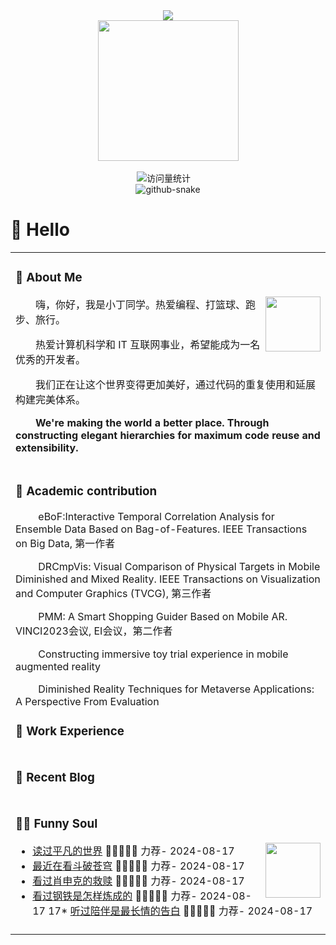 <div align="center">

  <!-- dynamic typing effect 动态打字效果 -->
  <div>
    <a href="https://blog.sunguoqi.com/">
      <img src="https://readme-typing-svg.demolab.com?font=Fira+Code&pause=1000&width=435&lines=console.log(%22Hello%2C%20World%22);小丁同学祝您今天愉快!&center=true&size=27" />
    </a>
  </div>

  <!-- knock code pictures 敲代码的图片 -->
  <picture>
    <source media="(prefers-color-scheme: dark)" srcset="https://cdn.jsdelivr.net/gh/sun0225SUN/sun0225SUN/assets/images/coding.gif" />
    <source media="(prefers-color-scheme: light)" srcset="https://cdn.jsdelivr.net/gh/sun0225SUN/sun0225SUN/assets/images/developer.svg" height="225px" />
    <img src="https://cdn.jsdelivr.net/gh/sun0225SUN/sun0225SUN/assets/images/coding.gif" />
  </picture>

  <!-- for beauty 留个空行好看点 -->
  <div>&nbsp;</div>

  <!-- profile logo 个人资料徽标 -->
  <div>
<!--     <a href="https://twitter.com/sun0225SUN/"><img src="https://img.shields.io/badge/Twitter-推特-blue" /></a>&emsp; -->
<!--     <a href="https://www.youtube.com/@sun0225SUN"><img src="https://img.shields.io/badge/YouTube-油管-c32136" /></a>&emsp; -->
<!--     <a href="https://sunguoqi.com/"><img src="https://img.shields.io/badge/Website-博客-8c36db" /></a>&emsp; -->
<!--     <a href="https://mp.sunguoqi.com"><img src="https://img.shields.io/badge/WeChat-微信-07c160" /></a>&emsp; -->
<!--     <a href="https://space.bilibili.com/448488855/"><img src="https://img.shields.io/badge/Bilibili-B站-ff69b4" /></a>&emsp; -->
    <!-- visitor -->
    <img src="https://komarev.com/ghpvc/?username=DiangF&label=Views&color=orange&style=flat" alt="访问量统计" />&emsp;
  </div>

  <!-- Snake Code Contribution Map 贪吃蛇代码贡献图 -->
  <picture>
    <source media="(prefers-color-scheme: dark)" srcset="https://cdn.jsdelivr.net/gh/DiangF/DiangF/profile-snake-contrib/github-contribution-grid-snake-dark.svg" />
    <source media="(prefers-color-scheme: light)" srcset="https://cdn.jsdelivr.net/gh/DiangF/DiangF/profile-snake-contrib/github-contribution-grid-snake.svg" />
    <img alt="github-snake" src="https://cdn.jsdelivr.net/gh/DiangF/DiangF/profile-snake-contrib/github-contribution-grid-snake-dark.svg" />
  </picture>

</div>

#  🙋 Hello

<table>
  
<tr><td>

### 🤺 About Me

<img align="right" width="88" src="https://cdn.jsdelivr.net/gh/sun0225SUN/sun0225SUN/assets/images/jobs.png" />

<p>&emsp;&emsp;嗨，你好，我是小丁同学。热爱编程、打篮球、跑步、旅行。</p>
<p>&emsp;&emsp;热爱计算机科学和 IT 互联网事业，希望能成为一名优秀的开发者。</p>
<p>&emsp;&emsp;我们正在让这个世界变得更加美好，通过代码的重复使用和延展构建完美体系。</p>
<p>&emsp;&emsp;<strong>We're making the world a better place. Through constructing elegant hierarchies for maximum code reuse and extensibility.</strong></p>

</td></tr>

<tr><td>


### 📖 Academic contribution
<p>&emsp;&emsp; eBoF:Interactive Temporal Correlation Analysis for Ensemble Data Based on Bag-of-Features. IEEE Transactions on Big Data, 第一作者 </p>
<p>&emsp;&emsp; DRCmpVis: Visual Comparison of Physical Targets in Mobile Diminished and Mixed Reality. IEEE Transactions on Visualization and Computer Graphics (TVCG), 第三作者 </p>
<p>&emsp;&emsp; PMM: A Smart Shopping Guider Based on Mobile AR. VINCI2023会议, EI会议，第二作者 </p>
<p>&emsp;&emsp; Constructing immersive toy trial experience in mobile augmented reality </p>
<p>&emsp;&emsp; Diminished Reality Techniques for Metaverse Applications: A Perspective From Evaluation </p>

### 🏢 Work Experience


</td></tr>

<tr><td>

### 📃 Recent Blog



</td></tr>

<tr><td>



### 🤾‍♂️ Funny Soul

<img align="right" width="88" src="https://cdn.jsdelivr.net/gh/sun0225SUN/sun0225SUN/assets/images/artist.png" />

<!-- START_SECTION:douban -->
* <a href='https://book.douban.com/subject/35193035/' target='_blank'>读过平凡的世界</a> 🌟🌟🌟🌟🌟 力荐- 2024-08-17
* <a href='https://book.douban.com/subject/27040433/' target='_blank'>最近在看斗破苍穹</a> 🌟🌟🌟🌟🌟 力荐- 2024-08-17
* <a href='http://movie.douban.com/subject/1292052/' target='_blank'>看过肖申克的救赎</a> 🌟🌟🌟🌟🌟 力荐- 2024-08-17
* <a href='http://movie.douban.com/subject/1292365/' target='_blank'>看过钢铁是怎样炼成的</a> 🌟🌟🌟🌟🌟 力荐- 2024-08-17
17* <a href='https://music.douban.com/subject/26567580/' target='_blank'>听过陪伴是最长情的告白</a> 🌟🌟🌟🌟🌟 力荐- 2024-08-17
<!-- END_SECTION:douban -->

</td></tr>

<tr><td>










